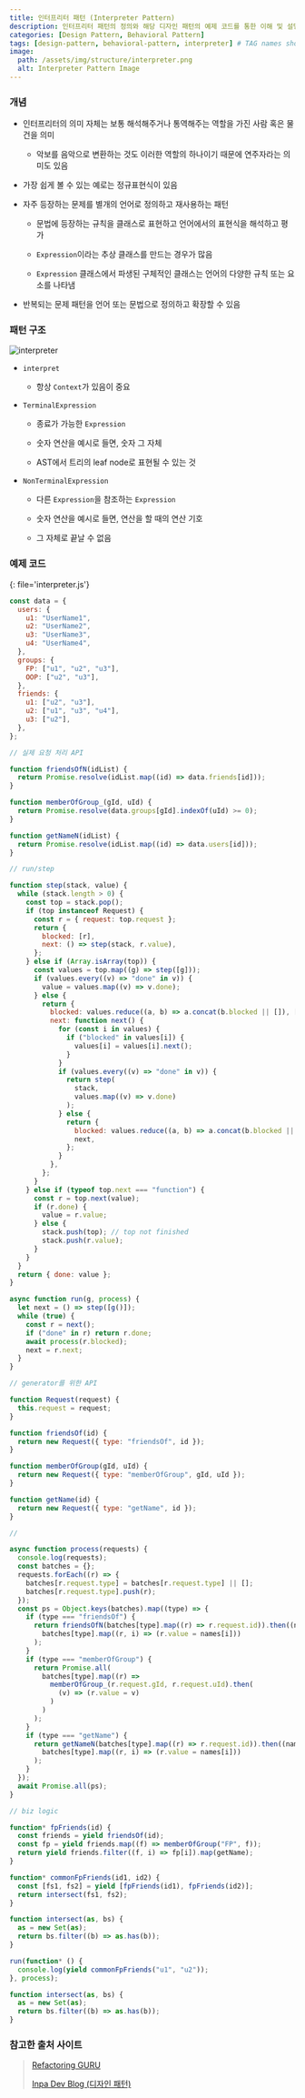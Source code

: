 ```yaml
---
title: 인터프리터 패턴 (Interpreter Pattern)
description: 인터프리터 패턴의 정의와 해당 디자인 패턴의 예제 코드를 통한 이해 및 설명 정리
categories: [Design Pattern, Behavioral Pattern]
tags: [design-pattern, behavioral-pattern, interpreter] # TAG names should always be lowercase
image:
  path: /assets/img/structure/interpreter.png
  alt: Interpreter Pattern Image
---
```


### 개념

- 인터프리터의 의미 자체는 보통 해석해주거나 통역해주는 역할을 가진 사람 혹은 물건을 의미

  - 악보를 음악으로 변환하는 것도 이러한 역할의 하나이기 때문에 연주자라는 의미도 있음

- 가장 쉽게 볼 수 있는 예로는 정규표현식이 있음

- 자주 등장하는 문제를 별개의 언어로 정의하고 재사용하는 패턴

  - 문법에 등장하는 규칙을 클래스로 표현하고 언어에서의 표현식을 해석하고 평가

  - `Expression`이라는 추상 클래스를 만드는 경우가 많음

  - `Expression` 클래스에서 파생된 구체적인 클래스는 언어의 다양한 규칙 또는 요소를 나타냄

- 반복되는 문제 패턴을 언어 또는 문법으로 정의하고 확장할 수 있음

### 패턴 구조

![interpreter](/assets/img/structure/interpreter.png)

- `interpret`

  - 항상 `Context`가 있음이 중요

- `TerminalExpression`

  - 종료가 가능한 `Expression`

  - 숫자 연산을 예시로 들면, 숫자 그 자체

  - AST에서 트리의 leaf node로 표현될 수 있는 것

- `NonTerminalExpression`

  - 다른 `Expression`을 참조하는 `Expression`

  - 숫자 연산을 예시로 들면, 연산을 할 때의 연산 기호

  - 그 자체로 끝날 수 없음

### 예제 코드

{: file='interpreter.js'}

```js
const data = {
  users: {
    u1: "UserName1",
    u2: "UserName2",
    u3: "UserName3",
    u4: "UserName4",
  },
  groups: {
    FP: ["u1", "u2", "u3"],
    OOP: ["u2", "u3"],
  },
  friends: {
    u1: ["u2", "u3"],
    u2: ["u1", "u3", "u4"],
    u3: ["u2"],
  },
};

// 실제 요청 처리 API

function friendsOfN(idList) {
  return Promise.resolve(idList.map((id) => data.friends[id]));
}

function memberOfGroup_(gId, uId) {
  return Promise.resolve(data.groups[gId].indexOf(uId) >= 0);
}

function getNameN(idList) {
  return Promise.resolve(idList.map((id) => data.users[id]));
}

// run/step

function step(stack, value) {
  while (stack.length > 0) {
    const top = stack.pop();
    if (top instanceof Request) {
      const r = { request: top.request };
      return {
        blocked: [r],
        next: () => step(stack, r.value),
      };
    } else if (Array.isArray(top)) {
      const values = top.map((g) => step([g]));
      if (values.every((v) => "done" in v)) {
        value = values.map((v) => v.done);
      } else {
        return {
          blocked: values.reduce((a, b) => a.concat(b.blocked || []), []),
          next: function next() {
            for (const i in values) {
              if ("blocked" in values[i]) {
                values[i] = values[i].next();
              }
            }
            if (values.every((v) => "done" in v)) {
              return step(
                stack,
                values.map((v) => v.done)
              );
            } else {
              return {
                blocked: values.reduce((a, b) => a.concat(b.blocked || []), []),
                next,
              };
            }
          },
        };
      }
    } else if (typeof top.next === "function") {
      const r = top.next(value);
      if (r.done) {
        value = r.value;
      } else {
        stack.push(top); // top not finished
        stack.push(r.value);
      }
    }
  }
  return { done: value };
}

async function run(g, process) {
  let next = () => step([g()]);
  while (true) {
    const r = next();
    if ("done" in r) return r.done;
    await process(r.blocked);
    next = r.next;
  }
}

// generator를 위한 API

function Request(request) {
  this.request = request;
}

function friendsOf(id) {
  return new Request({ type: "friendsOf", id });
}

function memberOfGroup(gId, uId) {
  return new Request({ type: "memberOfGroup", gId, uId });
}

function getName(id) {
  return new Request({ type: "getName", id });
}

//

async function process(requests) {
  console.log(requests);
  const batches = {};
  requests.forEach((r) => {
    batches[r.request.type] = batches[r.request.type] || [];
    batches[r.request.type].push(r);
  });
  const ps = Object.keys(batches).map((type) => {
    if (type === "friendsOf") {
      return friendsOfN(batches[type].map((r) => r.request.id)).then((names) =>
        batches[type].map((r, i) => (r.value = names[i]))
      );
    }
    if (type === "memberOfGroup") {
      return Promise.all(
        batches[type].map((r) =>
          memberOfGroup_(r.request.gId, r.request.uId).then(
            (v) => (r.value = v)
          )
        )
      );
    }
    if (type === "getName") {
      return getNameN(batches[type].map((r) => r.request.id)).then((names) =>
        batches[type].map((r, i) => (r.value = names[i]))
      );
    }
  });
  await Promise.all(ps);
}

// biz logic

function* fpFriends(id) {
  const friends = yield friendsOf(id);
  const fp = yield friends.map((f) => memberOfGroup("FP", f));
  return yield friends.filter((f, i) => fp[i]).map(getName);
}

function* commonFpFriends(id1, id2) {
  const [fs1, fs2] = yield [fpFriends(id1), fpFriends(id2)];
  return intersect(fs1, fs2);
}

function intersect(as, bs) {
  as = new Set(as);
  return bs.filter((b) => as.has(b));
}

run(function* () {
  console.log(yield commonFpFriends("u1", "u2"));
}, process);

function intersect(as, bs) {
  as = new Set(as);
  return bs.filter((b) => as.has(b));
}
```

### 참고한 출처 사이트

> [Refactoring GURU](https://refactoring.guru/ko/design-patterns)
>
> [Inpa Dev Blog (디자인 패턴)](https://inpa.tistory.com/category/%EB%94%94%EC%9E%90%EC%9D%B8%20%ED%8C%A8%ED%84%B4)
